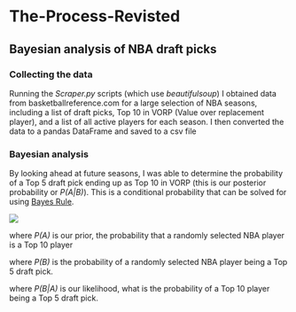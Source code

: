 # The-Process-Revisted
## Bayesian analysis of NBA draft picks

### Collecting the data
Running the *Scraper.py* scripts (which use *beautifulsoup*) I obtained data from basketballreference.com for a large selection of NBA seasons, including a list of draft picks, Top 10 in VORP (Value over replacement player), and a list of all active players for each season. I then converted the data to a pandas DataFrame and saved to a csv file

### Bayesian analysis
By looking ahead at future seasons, I was able to determine the probability of a Top 5 draft pick ending up as Top 10  in VORP (this is our posterior probability or *P(A|B)*). This is a conditional probability that can be solved for using [Bayes Rule](https://en.wikipedia.org/wiki/Bayes%27_theorem).

<img src="https://latex.codecogs.com/svg.latex?\Large&space;P(A|B)=\frac{P(B|A)P(A)}{P(B)}"/>

where *P(A)* is our prior, the probability that a randomly selected NBA player is a Top 10 player

where *P(B)* is the probability of a randomly selected NBA player being a Top 5 draft pick.

where *P(B|A)* is our likelihood, what is the probability of a Top 10 player being a Top 5 draft pick.
